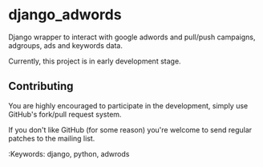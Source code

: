django_adwords
==============

Django wrapper to interact with google adwords and pull/push campaigns, adgroups, ads and keywords data.

Currently, this project is in early development stage.

Contributing
------------
You are highly encouraged to participate in the development, simply use
GitHub's fork/pull request system.

If you don't like GitHub (for some reason) you're welcome
to send regular patches to the mailing list.

:Keywords: django, python, adwrods


